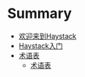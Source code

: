 # Summary

* [欢迎来到Haystack](README.md)
* [Haystack入门](chapter1.md)
* [术语表](chapter2md.md)
   * [术语表](zhu_yu_biao.md)

